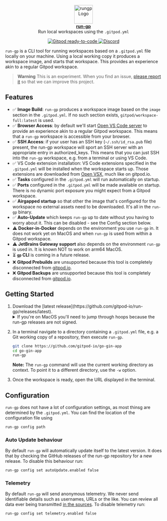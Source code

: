 <p align="center">
  <a href="https://www.gitpod.io">
    <img src="docs/logo.png" alt="rungp Logo" height="60" />
    <br />
    <strong>run-gp</strong>
  </a>
  <br />
  <span>Run local workspaces using the <code>.gitpod.yml</code></span>
</p>
<p align="center">
  <a href="https://gitpod.io/from-referrer/">
    <img src="https://img.shields.io/badge/Gitpod-ready--to--code-908a85?logo=gitpod" alt="Gitpod ready-to-code" />
  </a>
  <a href="https://www.gitpod.io/chat">
    <img src="https://img.shields.io/discord/816244985187008514" alt="Discord" />
  </a>
</p>

`run-gp` is a CLI tool for running workspaces based on a `.gitpod.yml` file locally on your machine. Using a local working copy it produces a workspace image, and starts that workspace. This provides an experience akin to a regular Gitpod workspace.

> **Warning**
> This is an experiment. When you find an issue, [please report it](https://github.com/gitpod-io/run-gp/issues/new?assignees=&labels=&template=bug_report.md&title=) so that we can improve this project.

## Features
- ✅ **Image Build**: `run-gp` produces a workspace image based on the `image` section in the `.gitpod.yml`. If no such section exists, `gitpod/workspace-full:latest` is used.
- ✅ **Browser Access**: by default we'll start [Open VS Code server](https://github.com/gitpod-io/openvscode-server) to provide an experience akin to a regular Gitpod workspace. This means that a `run-gp` workspace is accessible from your browser.
- ✅ **SSH Access**: if your user has an SSH key (`~/.ssh/id_rsa.pub` file) present, the run-gp workspace will sport an SSH server with an appropriate entry in authorized_keys. This means that you can just SSH into the `run-gp` workspace, e.g. from a terminal or using VS Code.
- ✅ VS Code extension installation: VS Code extensions specified in the `.gitpod.yml` will be installed when the workspace starts up. Those extensions are downloaded from [Open VSX](https://open-vsx.org), much like on gitpod.io.
- ✅ **Tasks** configured in the `.gitpod.yml` will run automatically on startup. 
- ✅ **Ports** configured in the `.gitpod.yml` will be made available on startup. There is no dynamic port exposure you might expect from a Gitpod workspace.
- ✅ **Airgapped startup** so that other the image that's configured for the workspace no external assets need to be downloaded. It's all in the `run-gp` binary.
- ✅ **Auto-Update** which keeps `run-gp` up to date without you having to worry about it. This can be disabled - see the Config section below.
- ⚠️ **Docker-in-Docker** depends on the environment you use `run-gp` in. It does not work yet on MacOS and when `run-gp` is used from within a Gitpod workspace.
- ⚠️ **JetBrains Gateway support** also depends on the environment `run-gp` is used in. It is known NOT to work on arm64 MacOS.
- ⏳ **`gp` CLI** is coming in a future release.
- ❌ **Gitpod Prebuilds** are unsupported because this tool is completely disconnected from [gitpod.io](https://gitpod.io).
- ❌ **Gitpod Backups** are unsupported because this tool is completely disconnected from [gitpod.io](https://gitpod.io).

## Getting Started
<ol>
  <li>
    Download the [latest release](https://github.com/gitpod-io/run-gp/releases/latest). 
    <details>
      <summary>If you're on MacOS you'll need to jump through hoops because the run-gp releases are not signed.</summary>
      MacOS requires that binaries downloaded using a browser must be [signed and notarized](https://developer.apple.com/developer-id/). Otherwise you won't be able to just execute the `run-gp` command. If you download the release using `curl` in a terminal, MacOS will just let you execute the binary. Alternatively, you can head over to the `Security` system settings and allow the binary to run once MacOS denied this on the first attempt.
    </details>
  </li>
  <li>
  
  In a terminal navigate to a directory containing a `.gitpod.yml` file, e.g. a Git working copy of a repository, then execute `run-gp`.

  ```bash
  git clone https://github.com/gitpod-io/go-gin-app
  cd go-gin-app
  run-gp
  ```

  **Note:** The `run-gp` command will use the current working directory as context. To point it to a different directory, use the `-w` option.
  </li>
  <li>
  Once the workspace is ready, open the URL displayed in the terminal.
  </li>
</ol>

## Configuration
`run-gp` does not have a lot of configuration settings, as most thinsg are determined by the `.gitpod.yml`. You can find the location of the configuration file using
```bash
run-gp config path
```

### Auto Update behaviour
By default `run-gp` will automatically update itself to the latest version. It does that by checking the GitHub releases of the run-gp repository for a new release.
To disable this behaviour run:
```bash
run-gp config set autoUpdate.enabled false
```

### Telemetry
By default `run-gp` will send anonymous telemetry. We never send identifiable details such as usernames, URLs or the like. You can review all data ever being transmitted [in the sources](https://github.com/gitpod-io/run-gp/blob/main/pkg/telemetry/telemetry.go#L84-L123). To disable telemetry run:
```bash
run-gp config set telemetry.enabled false
```
